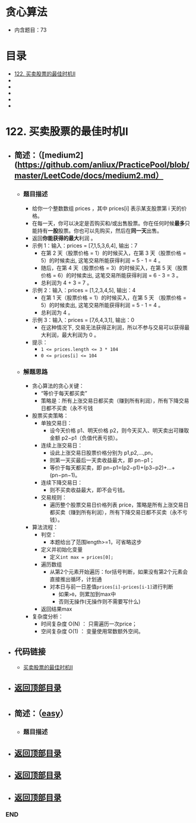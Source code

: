 # 贪心算法
- 内含题目：73

# 目录
<!-- GFM-TOC -->
* [122. 买卖股票的最佳时机II](#122-买卖股票的最佳时机ii)
* []()
* []()
* []()
* []()
* []()
<!-- GFM-TOC -->



# 122. 买卖股票的最佳时机II
- ## 简述：（[medium2](https://github.com/anliux/PracticePool/blob/master/LeetCode/docs/medium2.md）
  - ### 题目描述
    - 给你一个整数数组 prices ，其中 prices[i] 表示某支股票第 i 天的价格。
    - 在每一天，你可以决定是否购买和/或出售股票。你在任何时候**最多**只能持有**一股**股票。你也可以先购买，然后在**同一天**出售。
    - 返回**你能获得的最大**利润 。
    - 示例 1：输入：prices = [7,1,5,3,6,4], 输出：7
      - 在第 2 天（股票价格 = 1）的时候买入，在第 3 天（股票价格 = 5）的时候卖出, 这笔交易所能获得利润 = 5 - 1 = 4 。
      - 随后，在第 4 天（股票价格 = 3）的时候买入，在第 5 天（股票价格 = 6）的时候卖出, 这笔交易所能获得利润 = 6 - 3 = 3 。
      - 总利润为 4 + 3 = 7 。
    - 示例 2：输入：prices = [1,2,3,4,5], 输出：4
      - 在第 1 天（股票价格 = 1）的时候买入，在第 5 天 （股票价格 = 5）的时候卖出, 这笔交易所能获得利润 = 5 - 1 = 4 。
      - 总利润为 4 。
    - 示例 3：输入：prices = [7,6,4,3,1], 输出：0
      - 在这种情况下, 交易无法获得正利润，所以不参与交易可以获得最大利润，最大利润为 0 。
    - 提示：
      - `1 <= prices.length <= 3 * 104`
      - `0 <= prices[i] <= 104`
  - ### 解题思路
    - 贪心算法的贪心关键：
      - “等价于每天都买卖”
      - 策略是：所有上涨交易日都买卖（赚到所有利润），所有下降交易日都不买卖（永不亏钱
    - 股票买卖策略：
      - 单独交易日： 
        - 设今天价格 p1、明天价格 p2，则今天买入、明天卖出可赚取金额 p2−p1（负值代表亏损）。
      - 连续上涨交易日： 
        - 设此上涨交易日股票价格分别为 p1,p2,...,pn，
        - 则第一天买最后一天卖收益最大，即 pn−p1；
        - 等价于每天都买卖，即 pn−p1=(p2−p1)+(p3−p2)+...+(pn−pn−1)。
      - 连续下降交易日： 
        - 则不买卖收益最大，即不会亏钱。
      - 交易规则：
        - 遍历整个股票交易日价格列表 price，策略是所有上涨交易日都买卖（赚到所有利润），所有下降交易日都不买卖（永不亏钱）。 
    - 算法流程：
      - 判空：
        - 本题给出了范围length>=1，可省略这步 
      - 定义并初始化变量
        - 定义`int max = prices[0];` 
      - 遍历数组
        - 从第2个元素开始遍历：for括号判断，如果没有第2个元素会直接推出循环，计划通
        - 对本日与前一日差值`prices[i]-prices[i-1]`进行判断
          - 如果`>0`，则累加到max中
          - 否则无操作(无操作则不需要写什么)
      - 返回结果max     
    - 复杂度分析：
      - 时间复杂度 O(N) ： 只需遍历一次price；
      - 空间复杂度 O(1) ： 变量使用常数额外空间。

- ## 代码链接
  - [买卖股票的最佳时机II](https://github.com/anliux/PracticePool/blob/master/LeetCode/src/0122-best-time-to-buy-and-sell-stock-ii.java)  
  
<!-- GFM-TOC -->
* ## [返回顶部目录](#目录)
<!-- GFM-TOC -->  
 
 
 
#  
- ## 简述：（[easy](https://github.com/anliux/PracticePool/blob/master/LeetCode/docs/easy.md)）
  - ### 题目描述
  



<!-- GFM-TOC -->
* ## [返回顶部目录](#目录)
<!-- GFM-TOC -->




<!-- GFM-TOC -->
* ## [返回顶部目录](#目录)
<!-- GFM-TOC -->




<!-- GFM-TOC -->
* ## [返回顶部目录](#目录)
<!-- GFM-TOC -->


### END
